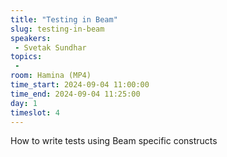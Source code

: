 ```yaml
---
title: "Testing in Beam"
slug: testing-in-beam
speakers:
 - Svetak Sundhar
topics:
 - 
room: Hamina (MP4)
time_start: 2024-09-04 11:00:00
time_end: 2024-09-04 11:25:00
day: 1
timeslot: 4
---
```


How to write tests using Beam specific constructs